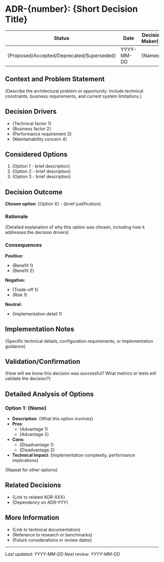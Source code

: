 # ADR-{number}: {Short Decision Title}

| Status | Date | Decision Maker(s) | Consulted | Informed |
|--------|------|-------------------|-----------|----------|
| {Proposed/Accepted/Deprecated/Superseded} | YYYY-MM-DD | {Names} | {Names} | {Names} |

## Context and Problem Statement

{Describe the architectural problem or opportunity. Include technical constraints, business requirements, and current system limitations.}

## Decision Drivers

- {Technical factor 1}
- {Business factor 2}
- {Performance requirement 3}
- {Maintainability concern 4}

## Considered Options

1. {Option 1 - brief description}
2. {Option 2 - brief description}
3. {Option 3 - brief description}

## Decision Outcome

**Chosen option**: {Option X} - {brief justification}

### Rationale

{Detailed explanation of why this option was chosen, including how it addresses the decision drivers}

### Consequences

**Positive:**
- {Benefit 1}
- {Benefit 2}

**Negative:**
- {Trade-off 1}
- {Risk 1}

**Neutral:**
- {Implementation detail 1}

## Implementation Notes

{Specific technical details, configuration requirements, or implementation guidance}

## Validation/Confirmation

{How will we know this decision was successful? What metrics or tests will validate the decision?}

## Detailed Analysis of Options

### Option 1: {Name}
- **Description**: {What this option involves}
- **Pros**: 
  - {Advantage 1}
  - {Advantage 2}
- **Cons**: 
  - {Disadvantage 1}
  - {Disadvantage 2}
- **Technical Impact**: {Implementation complexity, performance implications}

{Repeat for other options}

## Related Decisions

- {Link to related ADR-XXX}
- {Dependency on ADR-YYY}

## More Information

- {Link to technical documentation}
- {Reference to research or benchmarks}
- {Future considerations or review dates}

---
*Last updated: YYYY-MM-DD*
*Next review: YYYY-MM-DD*